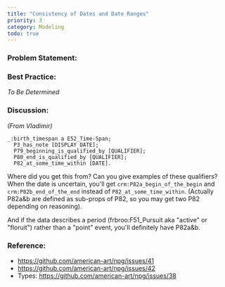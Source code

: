 ```yaml
---
title: "Consistency of Dates and Date Ranges"
priority: 3
category: Modeling
todo: true
---
```


### Problem Statement:



### Best Practice:

*To Be Determined*

### Discussion:

*(From Vladimir)*

    _:birth_timespan a E52_Time-Span;
      P3_has_note [DISPLAY DATE];
      P79_beginning_is_qualified_by [QUALIFIER];
      P80_end_is_qualified_by [QUALIFIER];
      P82_at_some_time_within [DATE].

Where did you get this from? Can you give examples of these qualifiers? When the date is uncertain, you'll get `crm:P82a_begin_of_the_begin` and `crm:P82b_end_of_the_end` instead of `P82_at_some_time_within`.  (Actually P82a&b are defined as sub-props of P82, so you may get two P82 depending on reasoning).

And if the data describes a period (frbroo:F51_Pursuit aka "active" or "floruit") rather than a "point" event, you'll definitely have P82a&b.


### Reference:

* https://github.com/american-art/npg/issues/41
* https://github.com/american-art/npg/issues/42
* Types: https://github.com/american-art/npg/issues/38
